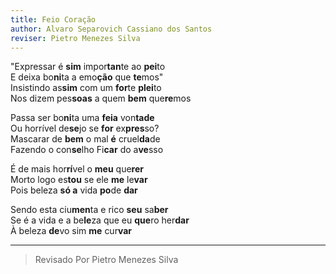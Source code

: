 ```yaml
---
title: Feio Coração
author: Alvaro Separovich Cassiano dos Santos
reviser: Pietro Menezes Silva
---   
```

"Expressar é **sim** impor**tan**te ao **pei**to    
E deixa bo**ni**ta a emo**ção** que **te**mos"    
Insistindo as**sim** com um **for**te **plei**to    
Nos dizem pes**soas** a quem **bem** que**re**mos    
    
Passa ser bo**ni**ta uma **feia** von**tade**    
Ou horrível de**se**jo se **for** ex**pres**so?    
Mascarar de **bem** o mal **é** cruel**da**de    
Fazendo o con**se**lho Fi**car** do a**ve**sso    
    
É de mais hor**rí**vel o **meu** que**rer**    
Morto logo es**tou** se ele **me** le**var**    
Pois beleza **só a** vida **po**de **dar**    
    
Sendo esta ciu**men**ta e rico **seu** sa**ber**    
Se é a vida e a be**le**za que eu **que**ro her**dar**    
À beleza **de**vo sim **me** cur**var**   
______

> Revisado Por Pietro Menezes Silva
